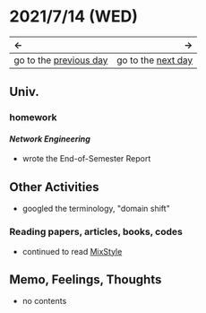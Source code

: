 # 2021/7/14 (WED)
|←|→|
|:---|---:|
go to the [previous day](./13th.md) | go to the [next day](./15th.md)

## Univ.
### homework
#### *Network Engineering*
- wrote the End-of-Semester Report

## Other Activities
- googled the terminology, "domain shift"

### Reading papers, articles, books, codes
- continued to read [MixStyle](https://github.com/KaiyangZhou/mixstyle-release)

## Memo, Feelings, Thoughts
- no contents
